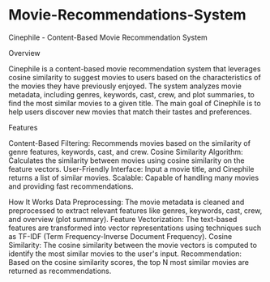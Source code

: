 # Movie-Recommendations-System
Cinephile - Content-Based Movie Recommendation System

Overview

Cinephile is a content-based movie recommendation system that leverages cosine similarity to suggest movies to users based on the characteristics of the movies they have previously enjoyed. The system analyzes movie metadata, including genres, keywords, cast, crew, and plot summaries, to find the most similar movies to a given title. The main goal of Cinephile is to help users discover new movies that match their tastes and preferences.

Features

Content-Based Filtering: Recommends movies based on the similarity of genre features, keywords, cast, and crew.
Cosine Similarity Algorithm: Calculates the similarity between movies using cosine similarity on the feature vectors.
User-Friendly Interface: Input a movie title, and Cinephile returns a list of similar movies.
Scalable: Capable of handling many movies and providing fast recommendations.

How It Works
Data Preprocessing: The movie metadata is cleaned and preprocessed to extract relevant features like genres, keywords, cast, crew, and overview (plot summary).
Feature Vectorization: The text-based features are transformed into vector representations using techniques such as TF-IDF (Term Frequency-Inverse Document Frequency).
Cosine Similarity: The cosine similarity between the movie vectors is computed to identify the most similar movies to the user's input.
Recommendation: Based on the cosine similarity scores, the top N most similar movies are returned as recommendations.
